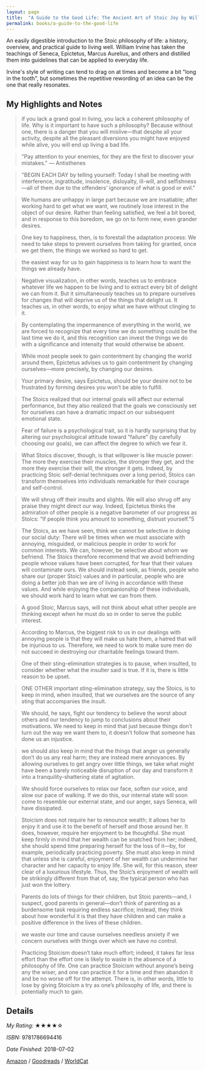 ```yaml
---
layout: page
title:  "A Guide to the Good Life: The Ancient Art of Stoic Joy by William B. Irvine"
permalink: books/a-guide-to-the-good-life
---
```

An easily digestible introduction to the Stoic philosophy of life: a history, overview, and practical guide to living well. William Irvine has taken the teachings of Seneca, Epictetus, Marcus Aurelius, and others and distilled them into guidelines that can be applied to everyday life.

Irvine's style of writing can tend to drag on at times and become a bit "long in the tooth", but sometimes the repetitive rewording of an idea can be the one that really resonates.

## My Highlights and Notes
>if you lack a grand goal in living, you lack a coherent philosophy of life. Why is it important to have such a philosophy? Because without one, there is a danger that you will mislive—that despite all your activity, despite all the pleasant diversions you might have enjoyed while alive, you will end up living a bad life.

>"Pay attention to your enemies, for they are the first to discover your mistakes." — Antisthenes

>"BEGIN EACH DAY by telling yourself: Today I shall be meeting with interference, ingratitude, insolence, disloyalty, ill-will, and selfishness—all of them due to the offenders’ ignorance of what is good or evil."

>We humans are unhappy in large part because we are insatiable; after working hard to get what we want, we routinely lose interest in the object of our desire. Rather than feeling satisfied, we feel a bit bored, and in response to this boredom, we go on to form new, even grander desires.

>One key to happiness, then, is to forestall the adaptation process: We need to take steps to prevent ourselves from taking for granted, once we get them, the things we worked so hard to get.

>the easiest way for us to gain happiness is to learn how to want the things we already have.

>Negative visualization, in other words, teaches us to embrace whatever life we happen to be living and to extract every bit of delight we can from it. But it simultaneously teaches us to prepare ourselves for changes that will deprive us of the things that delight us. It teaches us, in other words, to enjoy what we have without clinging to it.

>By contemplating the impermanence of everything in the world, we are forced to recognize that every time we do something could be the last time we do it, and this recognition can invest the things we do with a significance and intensity that would otherwise be absent.

>While most people seek to gain contentment by changing the world around them, Epictetus advises us to gain contentment by changing ourselves—more precisely, by changing our desires.

>Your primary desire, says Epictetus, should be your desire not to be frustrated by forming desires you won’t be able to fulfill.

>The Stoics realized that our internal goals will affect our external performance, but they also realized that the goals we consciously set for ourselves can have a dramatic impact on our subsequent emotional state.

>Fear of failure is a psychological trait, so it is hardly surprising that by altering our psychological attitude toward “failure” (by carefully choosing our goals), we can affect the degree to which we fear it.

>What Stoics discover, though, is that willpower is like muscle power: The more they exercise their muscles, the stronger they get, and the more they exercise their will, the stronger it gets. Indeed, by practicing Stoic self-denial techniques over a long period, Stoics can transform themselves into individuals remarkable for their courage and self-control.

>We will shrug off their insults and slights. We will also shrug off any praise they might direct our way. Indeed, Epictetus thinks the admiration of other people is a negative barometer of our progress as Stoics: “If people think you amount to something, distrust yourself.”5

>The Stoics, as we have seen, think we cannot be selective in doing our social duty: There will be times when we must associate with annoying, misguided, or malicious people in order to work for common interests. We can, however, be selective about whom we befriend. The Stoics therefore recommend that we avoid befriending people whose values have been corrupted, for fear that their values will contaminate ours. We should instead seek, as friends, people who share our (proper Stoic) values and in particular, people who are doing a better job than we are of living in accordance with these values. And while enjoying the companionship of these individuals, we should work hard to learn what we can from them.

>A good Stoic, Marcus says, will not think about what other people are thinking except when he must do so in order to serve the public interest.

>According to Marcus, the biggest risk to us in our dealings with annoying people is that they will make us hate them, a hatred that will be injurious to us. Therefore, we need to work to make sure men do not succeed in destroying our charitable feelings toward them.

>One of their sting-elimination strategies is to pause, when insulted, to consider whether what the insulter said is true. If it is, there is little reason to be upset.

>ONE OTHER important sting-elimination strategy, say the Stoics, is to keep in mind, when insulted, that we ourselves are the source of any sting that accompanies the insult.

>We should, he says, fight our tendency to believe the worst about others and our tendency to jump to conclusions about their motivations. We need to keep in mind that just because things don’t turn out the way we want them to, it doesn’t follow that someone has done us an injustice.

>we should also keep in mind that the things that anger us generally don’t do us any real harm; they are instead mere annoyances. By allowing ourselves to get angry over little things, we take what might have been a barely noticeable disruption of our day and transform it into a tranquility-shattering state of agitation.

>We should force ourselves to relax our face, soften our voice, and slow our pace of walking. If we do this, our internal state will soon come to resemble our external state, and our anger, says Seneca, will have dissipated.

>Stoicism does not require her to renounce wealth; it allows her to enjoy it and use it to the benefit of herself and those around her. It does, however, require her enjoyment to be thoughtful. She must keep firmly in mind that her wealth can be snatched from her; indeed, she should spend time preparing herself for the loss of it—by, for example, periodically practicing poverty. She must also keep in mind that unless she is careful, enjoyment of her wealth can undermine her character and her capacity to enjoy life. She will, for this reason, steer clear of a luxurious lifestyle. Thus, the Stoic’s enjoyment of wealth will be strikingly different from that of, say, the typical person who has just won the lottery.

>Parents do lots of things for their children, but Stoic parents—and, I suspect, good parents in general—don’t think of parenting as a burdensome task requiring endless sacrifice; instead, they think about how wonderful it is that they have children and can make a positive difference in the lives of these children.

>we waste our time and cause ourselves needless anxiety if we concern ourselves with things over which we have no control.

>Practicing Stoicism doesn’t take much effort; indeed, it takes far less effort than the effort one is likely to waste in the absence of a philosophy of life. One can practice Stoicism without anyone’s being any the wiser, and one can practice it for a time and then abandon it and be no worse off for the attempt. There is, in other words, little to lose by giving Stoicism a try as one’s philosophy of life, and there is potentially much to gain.


## Details

*My Rating:* ★★★★☆

*ISBN:* 9781786694416

*Date Finished:* 2018-07-02

[Amazon](https://www.amazon.com/dp/B0040JHNQG) / [Goodreads](https://www.goodreads.com/book/show/5617966) / [WorldCat](http://www.worldcat.org/oclc/475052038)
